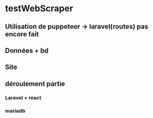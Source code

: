 # testWebScraper

## Utilisation de puppeteer -> laravel(routes) pas encore fait

## Données + bd
## Site
## déroulement partie

### Laravel + react
### mariadb